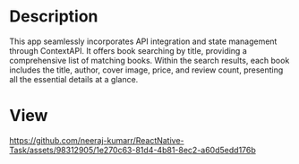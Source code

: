 # Description
This app seamlessly incorporates API integration and state management through ContextAPI. It offers book searching by title, providing a comprehensive list of matching books. Within the search results, each book includes the title, author, cover image, price, and review count, presenting all the essential details at a glance.

# View

https://github.com/neeraj-kumarr/ReactNative-Task/assets/98312905/1e270c63-81d4-4b81-8ec2-a60d5edd176b

